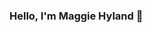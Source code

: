 ### Hello, I'm Maggie Hyland 👋

<!--
**maggie-hyland/maggie-hyland** is a ✨ _special_ ✨ repository because its `README.md` (this file) appears on your GitHub profile.

- 🤓 I'm currently in the process of a career change
- 💻 I'm making the jump from dental hygiene to front end development
- 🌱 I’m currently sharpening my JS & React skills
- 💬 Ask me about my cat Jellybean 😺
- 📫 How to reach me: maggieahyland@gmail.com
-->
